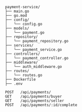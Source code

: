 

        payment-service/
        ├── main.go
        ├── go.mod
        ├── config/
        │   └── config.go
        ├── models/
        │   └── payment.go
        ├── repository/
        │   └── payment_repository.go
        ├── services/
        │   └── payment_service.go
        ├── controllers/
        │   └── payment_controller.go
        ├── middleware/
        │   └── auth_middleware.go
        ├── routes/
        │   └── routes.go
        ├── Dockerfile
        ├── .env

        POST   /api/payments/
        GET    /api/payments/buyer
        GET    /api/payments/seller
        POST   /api/payments/:id/complete
